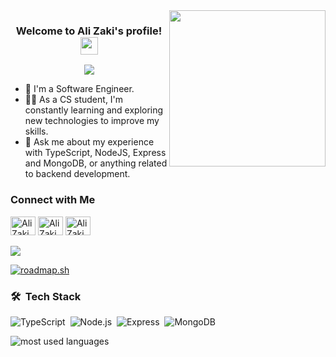 
<img width="250" align="right" src="https://c.tenor.com/_DOBjnGspYAAAAAM/code-coding.gif">

<h3 align="center">
  Welcome to Ali Zaki's profile!
  <img src="https://media.giphy.com/media/hvRJCLFzcasrR4ia7z/giphy.gif" width="28">
</h3>

<!-- Typing SVG by DenverCoder1 - https://github.com/DenverCoder1/readme-typing-svg -->
<p align="center">
  <a href="https://github.com/DenverCoder1/readme-typing-svg"><img src="https://readme-typing-svg.herokuapp.com/?lines=Back-End%20Engineer;Always%20learning%20new%20things&font=Fira%20Code&center=true&width=440&height=45&color=f75c7e&vCenter=true&size=22"></a>
</p> 

- 🏢 I'm a Software Engineer.
- 👨‍💻 As a CS student, I'm constantly learning and exploring new technologies to improve my skills.
- 💬 Ask me about my experience with TypeScript, NodeJS, Express and MongoDB, or anything related to backend development.

### Connect with Me
<p align="left" dir="auto">
  <a href="https://www.linkedin.com/in/alimostafazaki/" rel="nofollow"><img align="center" src="https://raw.githubusercontent.com/rahuldkjain/github-profile-readme-generator/master/src/images/icons/Social/linked-in-alt.svg" alt="Ali Zaki" height="30" width="40" style="max-width: 100%;"></a>
  <a href="https://wa.me/+201030044323" rel="nofollow"><img align="center" src="https://raw.githubusercontent.com/rahuldkjain/github-profile-readme-generator/master/src/images/icons/Social/whatsapp.svg" alt="Ali Zaki" height="30" width="40" style="max-width: 100%;"></a>
  <a href="https://www.facebook.com/AliMostafaZaki" rel="nofollow"><img align="center" src="https://raw.githubusercontent.com/rahuldkjain/github-profile-readme-generator/master/src/images/icons/Social/facebook.svg" alt="Ali Zaki" height="30" width="40" style="max-width: 100%;"></a>
  <br><br>
  <a><img src="https://komarev.com/ghpvc/?username=AliMostafaZaki"></a>
</p>

<a href="https://roadmap.sh"><img src="https://api.roadmap.sh/v1-badge/tall/64419c14e272577374936be2?variant=dark" alt="roadmap.sh"/></a>

### 🛠 &nbsp;Tech Stack
![TypeScript](https://img.shields.io/badge/-TypeScript-05122A?style=flat&logo=typescript)&nbsp;
![Node.js](https://img.shields.io/badge/-Node.js-05122A?style=flat&logo=node.js&logoColor=339933)&nbsp;
![Express](https://img.shields.io/badge/-Express-05122A?style=flat&logo=Express)&nbsp;
![MongoDB](https://img.shields.io/badge/-MongoDB-05122A?style=flat&logo=MongoDB)&nbsp;

<img align="left" src="https://github-readme-stats.vercel.app/api/top-langs?username=AliMostafaZaki&show_icons=true&locale=en&layout=compact&theme=radical" alt="most used languages" />
